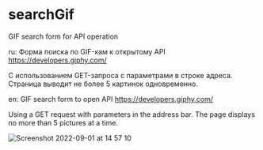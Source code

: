 # searchGif
GIF search form for API operation

ru: Форма поиска по GIF-кам к открытому API  https://developers.giphy.com/ 

С использованием  GET-запроса с параметрами в строке адреса. Страница  выводит не более 5 картинок одновременно.

en: GIF search form to open API https://developers.giphy.com/
    
Using a GET request with parameters in the address bar. The page displays no more than 5 pictures at a time.

![Screenshot 2022-09-01 at 14 57 10](https://user-images.githubusercontent.com/85016619/187911849-5d35d1ac-85ce-4532-92eb-d69106e14a24.png)
